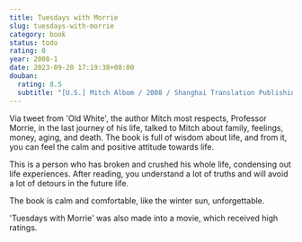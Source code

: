 ```yaml
---
title: Tuesdays with Morrie
slug: tuesdays-with-morrie
category: book
status: todo
rating: 0
year: 2008-1
date: 2023-09-20 17:19:38+08:00
douban:
  rating: 8.5
  subtitle: "[U.S.] Mitch Albom / 2008 / Shanghai Translation Publishing House"
---
```


Via tweet from 'Old White', the author Mitch most respects, Professor Morrie, in the last journey of his life, talked to Mitch about family, feelings, money, aging, and death. The book is full of wisdom about life, and from it, you can feel the calm and positive attitude towards life.

This is a person who has broken and crushed his whole life, condensing out life experiences. After reading, you understand a lot of truths and will avoid a lot of detours in the future life.

The book is calm and comfortable, like the winter sun, unforgettable.

'Tuesdays with Morrie' was also made into a movie, which received high ratings.
